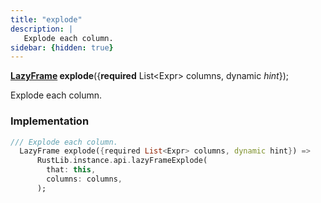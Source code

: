 ```yaml
---
title: "explode"
description: |
   Explode each column.
sidebar: {hidden: true}
---
```

<span class="dart-code"><strong>[LazyFrame] explode</strong>({<span class="nobr"><strong>required</strong> List&lt;Expr&gt; columns</span>, <span class="nobr">dynamic <i>hint</i></span>});</span>

 Explode each column.
### Implementation
```dart
/// Explode each column.
  LazyFrame explode({required List<Expr> columns, dynamic hint}) =>
      RustLib.instance.api.lazyFrameExplode(
        that: this,
        columns: columns,
      );
```

[LazyFrame]: /reference/classes/lazyframe/